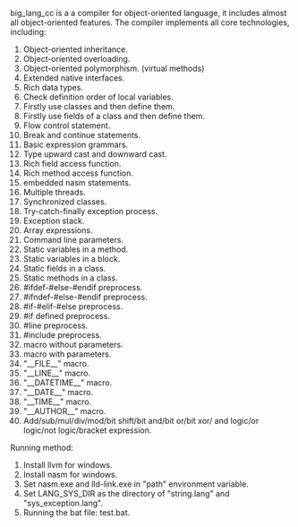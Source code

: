 big_lang_cc is a a compiler for object-oriented language, it includes almost all object-oriented features. The compiler implements all core technologies, including:
1.  Object-oriented inheritance.
2.  Object-oriented overloading.
3.  Object-oriented polymorphism. (virtual methods)
4.  Extended native interfaces.
5.  Rich data types.
6.  Check definition order of local variables.
7.  Firstly use classes and then define them.
8.  Firstly use fields of a class and then define them.
9.  Flow control statement.
10. Break and continue statements.
11. Basic expression grammars.
12. Type upward cast and downward cast.
13. Rich field access function.
14. Rich method access function.
15. embedded nasm statements.
16. Multiple threads.
17. Synchronized classes.
18. Try-catch-finally exception process.
19. Exception stack.
20. Array expressions.
21. Command line parameters.
22. Static variables in a method.
23. Static variables in a block.
24. Static fields in a class.
25. Static methods in a class.
26. #ifdef-#else-#endif preprocess.
27. #ifndef-#else-#endif preprocess.
28. #if-#elif-#else preprocess.
29. #if defined preprocess.
30. #line preprocess.
31. #include preprocess.
32. macro without parameters.
33. macro with parameters.
34. "\_\_FILE\_\_"  macro.
35. "\_\_LINE\_\_" macro.
36. "\_\_DATETIME\_\_" macro.
37. "\_\_DATE\_\_" macro.
38. "\_\_TIME\_\_" macro.
39. "\_\_AUTHOR\_\_" macro.
40. Add/sub/mul/div/mod/bit shift/bit and/bit or/bit xor/ and logic/or logic/not logic/bracket expression.

Running method:
1. Install llvm for windows.<br>
2. Install nasm for windows.<br>
3. Set nasm.exe and lld-link.exe in "path" environment variable.<br>
4. Set LANG_SYS_DIR as the directory of "string.lang" and "sys_exception.lang".<br>
5. Running the bat file: test.bat.<br>
